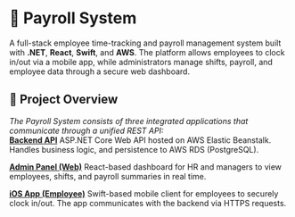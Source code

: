 # 🧾 Payroll System

A full-stack employee time-tracking and payroll management system built with **.NET**, **React**, **Swift**, and **AWS**.
The platform allows employees to clock in/out via a mobile app, while administrators manage shifts, payroll, and employee data through a secure web dashboard.

## 🚀 Project Overview

*The Payroll System consists of three integrated applications that communicate through a unified REST API:*  
[**Backend API**](https://github.com/yayosoup/payroll-backend) ASP.NET Core Web API hosted on AWS Elastic Beanstalk. Handles business logic, and persistence to AWS RDS (PostgreSQL).

[**Admin Panel (Web)**](https://github.com/yayosoup/payroll-admin) React-based dashboard for HR and managers to view employees, shifts, and payroll summaries in real time.

[**iOS App (Employee)**](https://github.com/yayosoup/payroll-ios) Swift-based mobile client for employees to securely clock in/out. The app communicates with the backend via HTTPS requests.
